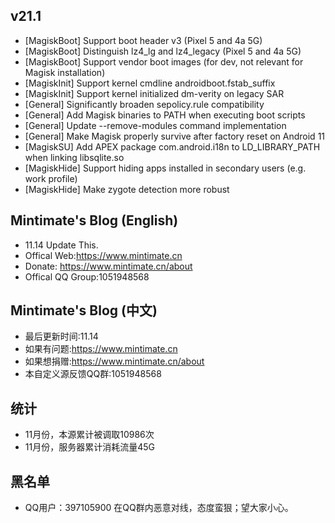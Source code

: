 ## v21.1
- [MagiskBoot] Support boot header v3 (Pixel 5 and 4a 5G)
- [MagiskBoot] Distinguish lz4_lg and lz4_legacy (Pixel 5 and 4a 5G)
- [MagiskBoot] Support vendor boot images (for dev, not relevant for Magisk installation)
- [MagiskInit] Support kernel cmdline androidboot.fstab_suffix
- [MagiskInit] Support kernel initialized dm-verity on legacy SAR
- [General] Significantly broaden sepolicy.rule compatibility
- [General] Add Magisk binaries to PATH when executing boot scripts
- [General] Update --remove-modules command implementation
- [General] Make Magisk properly survive after factory reset on Android 11
- [MagiskSU] Add APEX package com.android.i18n to LD_LIBRARY_PATH when linking libsqlite.so
- [MagiskHide] Support hiding apps installed in secondary users (e.g. work profile)
- [MagiskHide] Make zygote detection more robust


## Mintimate's Blog (English)
- 11.14 Update This.
- Offical Web:https://www.mintimate.cn
- Donate: https://www.mintimate.cn/about
- Offical QQ Group:1051948568

## Mintimate's Blog (中文)
- 最后更新时间:11.14
- 如果有问题:https://www.mintimate.cn
- 如果想捐赠:https://www.mintimate.cn/about
- 本自定义源反馈QQ群:1051948568

## 统计
- 11月份，本源累计被调取10986次
- 11月份，服务器累计消耗流量45G

## 黑名单
- QQ用户：397105900 在QQ群内恶意对线，态度蛮狠；望大家小心。
